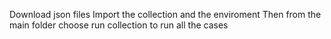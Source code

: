 Download json files
Import the collection and the enviroment 
Then from the main folder choose run collection to run all the cases
